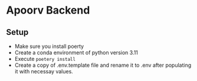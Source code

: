 # Apoorv Backend

## Setup
- Make sure you install poerty
- Create a conda environment of python version 3.11
- Execute ```poetery install```
- Create a copy of .env.template file and rename it to .env after populating it with necessay values.
